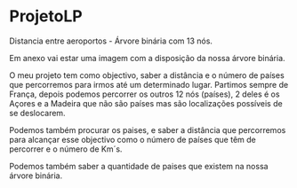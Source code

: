 # ProjetoLP
Distancia entre aeroportos - Árvore binária com 13 nós.

Em anexo vai estar uma imagem com a disposição da nossa árvore binária.

O meu projeto tem como objectivo, saber a distância e o número de países que percorremos para irmos até um determinado lugar.
Partimos sempre de França, depois podemos percorrer os outros 12 nós (países), 2 deles é os Açores e a Madeira que não são países mas são localizações possíveis de se deslocarem. 

Podemos também procurar os paises, e saber a distância que percorremos para alcançar esse objectivo como o número de países que têm de percorrer e o número de Km´s.

Podemos também saber a quantidade de paises que existem na nossa árvore binária.
